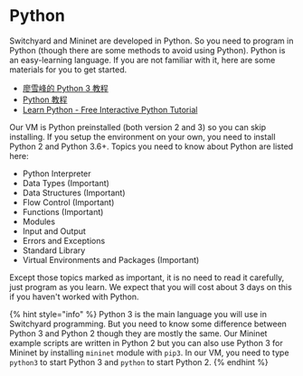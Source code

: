 # Python

Switchyard and Mininet are developed in Python. So you need to program in Python \(though there are some methods to avoid using Python\). Python is an easy-learning language. If you are not familiar with it, here are some materials for you to get started.

* [廖雪峰的 Python 3 教程](https://www.liaoxuefeng.com/wiki/1016959663602400)
* [Python 教程](https://docs.python.org/zh-cn/3/tutorial/index.html)
* [Learn Python - Free Interactive Python Tutorial](https://www.learnpython.org/)

Our VM is Python preinstalled \(both version 2 and 3\) so you can skip installing. If you setup the environment on your own, you need to install Python 2 and Python 3.6+. Topics you need to know about Python are listed here:

* Python Interpreter
* Data Types \(Important\)
* Data Structures \(Important\)
* Flow Control \(Important\)
* Functions \(Important\)
* Modules
* Input and Output
* Errors and Exceptions
* Standard Library
* Virtual Environments and Packages \(Important\)

Except those topics marked as important, it is no need to read it carefully, just program as you learn. We expect that you will cost about 3 days on this if you haven't worked with Python.

{% hint style="info" %}
Python 3 is the main language you will use in Switchyard programming. But you need to know some difference between Python 3 and Python 2 though they are mostly the same. Our Mininet example scripts are written in Python 2 but you can also use Python 3 for Mininet by installing `mininet` module with `pip3`. In our VM, you need to type `python3` to start Python 3 and `python` to start Python 2.
{% endhint %}

